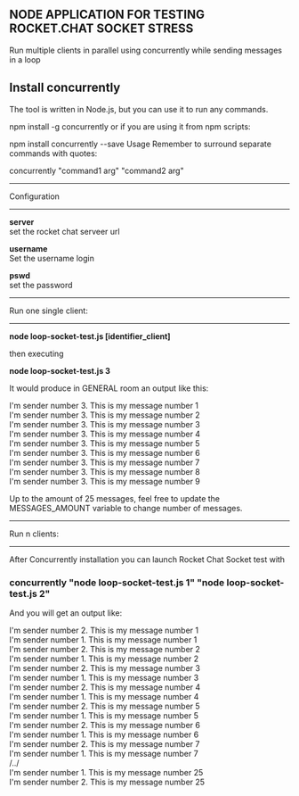 
## NODE APPLICATION FOR TESTING ROCKET.CHAT SOCKET STRESS


Run multiple clients in parallel using concurrently while sending messages in a loop


## Install concurrently

The tool is written in Node.js, but you can use it to run any commands.

npm install -g concurrently
or if you are using it from npm scripts:

npm install concurrently --save
Usage
Remember to surround separate commands with quotes:

concurrently "command1 arg" "command2 arg"

*******************
Configuration
*******************

**server**  
set the rocket chat serveer url  

**username**  
Set the username login  

**pswd**  
set the password  

*******************
Run one single client:
*******************

**node loop-socket-test.js [identifier_client]**

then executing

**node loop-socket-test.js 3**

It would produce in GENERAL room an output like this:

I'm sender number 3. This is my message number 1  
I'm sender number 3. This is my message number 2  
I'm sender number 3. This is my message number 3  
I'm sender number 3. This is my message number 4  
I'm sender number 3. This is my message number 5  
I'm sender number 3. This is my message number 6  
I'm sender number 3. This is my message number 7  
I'm sender number 3. This is my message number 8  
I'm sender number 3. This is my message number 9  

Up to the amount of 25 messages, feel free to update the MESSAGES_AMOUNT variable to change number of messages.

*******************
Run n clients:
*******************


After Concurrently installation you can launch Rocket Chat Socket test with

### concurrently  "node loop-socket-test.js 1" "node loop-socket-test.js 2"

And you will get an output like:

I'm sender number 2. This is my message number 1  
I'm sender number 1. This is my message number 1  
I'm sender number 2. This is my message number 2  
I'm sender number 1. This is my message number 2  
I'm sender number 2. This is my message number 3  
I'm sender number 1. This is my message number 3  
I'm sender number 2. This is my message number 4  
I'm sender number 1. This is my message number 4  
I'm sender number 2. This is my message number 5  
I'm sender number 1. This is my message number 5  
I'm sender number 2. This is my message number 6  
I'm sender number 1. This is my message number 6  
I'm sender number 2. This is my message number 7  
I'm sender number 1. This is my message number 7  
/../  
I'm sender number 1. This is my message number 25  
I'm sender number 2. This is my message number 25  
